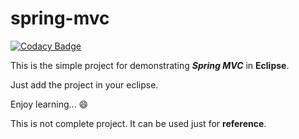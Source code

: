 # spring-mvc

[![Codacy Badge](https://api.codacy.com/project/badge/Grade/9b6bd461d73046a1bc93f6ccc8b4bbcb)](https://www.codacy.com/manual/girishsalaskar/spring-mvc?utm_source=github.com&amp;utm_medium=referral&amp;utm_content=girishsalaskar/spring-mvc&amp;utm_campaign=Badge_Grade)

This is the simple project for demonstrating ***Spring MVC*** in **Eclipse**.

Just add the project in your eclipse.

Enjoy learning... :smile:

This is not complete project. It can be used just for **reference**.
